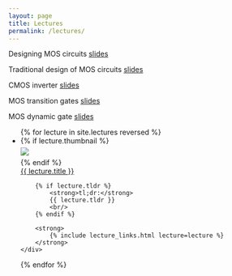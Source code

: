 ```yaml
---
layout: page
title: Lectures
permalink: /lectures/
---
```


Designing MOS circuits [slides](static_files/lectures/NM-Digital1-MOS.pdf)

Traditional design of MOS circuits [slides](static_files/lectures/NM-Digital2-NMOS.pdf)

CMOS inverter [slides](static_files/lectures/NM-Digital3-CMOS.pdf)

MOS transition gates [slides](static_files/lectures/NM-Digital4-MOS-Xgates.pdf)

MOS dynamic gate [slides](static_files/lectures/NM-Digital5-Dynamic.pdf)

<ul id="archive">
{% for lecture in site.lectures reversed %}
<li class="archiveposturl" style="background: transparent">
<div class="lecture-container">
    {% if lecture.thumbnail %}
    <div class="thumbnail">
      <div class="center-cropped" style="margin-top:5px;margin-bottom:5px;background-image: url('{{ lecture.thumbnail | prepend: site.baseurl }}');">
        <img src="{{ lecture.thumbnail | prepend: site.baseurl }}"/>
      </div>
    </div>
    {% endif %}
    <div class="content">
        <span><a href="
            {% if lecture.slides contains '://' %}
              {{ lecture.slides }} 
            {% else %}
              {{ lecture.slides | prepend: site.baseurl }} 
            {% endif %}">{{ lecture.title }}</a>
        </span><br>

        {% if lecture.tldr %}
            <strong>tl;dr:</strong> 
            {{ lecture.tldr }}
            <br/>
        {% endif %}

        <strong>
            {% include lecture_links.html lecture=lecture %}
        </strong>
    </div>
</div>
</li>
{% endfor %}
</ul>